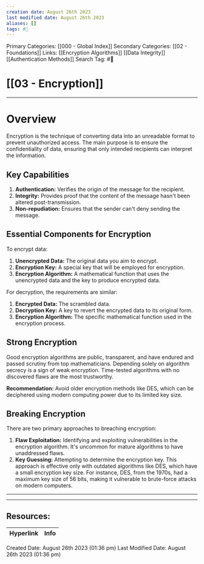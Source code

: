 ```yaml
---
creation date: August 26th 2023
last modified date: August 26th 2023
aliases: []
tags: #📖
---
```


Primary Categories: [[000 - Global Index]] 
Secondary Categories: [[02 - Foundations]] 
Links: [[Encryption Algorithms]] [[Data Integrity]] [[Authentication Methods]] 
Search Tag: #📖  

# [[03 - Encryption]]  

___
# Overview

Encryption is the technique of converting data into an unreadable format to prevent unauthorized access. The main purpose is to ensure the confidentiality of data, ensuring that only intended recipients can interpret the information.
## Key Capabilities

1. **Authentication:** Verifies the origin of the message for the recipient.
2. **Integrity:** Provides proof that the content of the message hasn't been altered post-transmission.
3. **Non-repudiation:** Ensures that the sender can't deny sending the message.
## Essential Components for Encryption

To encrypt data:
1. **Unencrypted Data:** The original data you aim to encrypt.
2. **Encryption Key:** A special key that will be employed for encryption.
3. **Encryption Algorithm:** A mathematical function that uses the unencrypted data and the key to produce encrypted data.

For decryption, the requirements are similar:
1. **Encrypted Data:** The scrambled data.
2. **Decryption Key:** A key to revert the encrypted data to its original form.
3. **Encryption Algorithm:** The specific mathematical function used in the encryption process.
## Strong Encryption

Good encryption algorithms are public, transparent, and have endured and passed scrutiny from top mathematicians. Depending solely on algorithm secrecy is a sign of weak encryption. Time-tested algorithms with no discovered flaws are the most trustworthy.

**Recommendation:** Avoid older encryption methods like DES, which can be deciphered using modern computing power due to its limited key size.
## Breaking Encryption

There are two primary approaches to breaching encryption:
1. **Flaw Exploitation:** Identifying and exploiting vulnerabilities in the encryption algorithm. It's uncommon for mature algorithms to have unaddressed flaws.
2. **Key Guessing:** Attempting to determine the encryption key. This approach is effective only with outdated algorithms like DES, which have a small encryption key size. For instance, DES, from the 1970s, had a maximum key size of 56 bits, making it vulnerable to brute-force attacks on modern computers.

---





___

## Resources:

| Hyperlink | Info |
| --------- | ---- |


Created Date: August 26th 2023 (01:36 pm) 
Last Modified Date: August 26th 2023 (01:36 pm)
